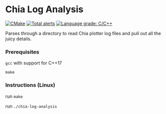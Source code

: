 # Chia Log Analysis
[![CMake](https://github.com/Pengor/chia-log-analysis/actions/workflows/cmake.yml/badge.svg)](https://github.com/Pengor/chia-log-analysis/actions/workflows/cmake.yml)
[![Total alerts](https://img.shields.io/lgtm/alerts/g/Pengor/chia-log-analysis.svg?logo=lgtm&logoWidth=18)](https://lgtm.com/projects/g/Pengor/chia-log-analysis/alerts/)
[![Language grade: C/C++](https://img.shields.io/lgtm/grade/cpp/g/Pengor/chia-log-analysis.svg?logo=lgtm&logoWidth=18)](https://lgtm.com/projects/g/Pengor/chia-log-analysis/context:cpp)

Parses through a directory to read Chia plotter log files and pull out all the juicy details.

### Prerequisites
`gcc` with support for C++17

`make`

### Instructions (Linux)
run `make`

run `./chia-log-analysis`
